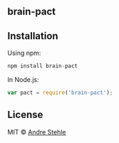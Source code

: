 ## brain-pact

## Installation

Using npm:

```js
npm install brain-pact
```
In Node.js:

```js
var pact = require('brain-pact');
```

## License

MIT © [Andre Stehle](https://github.com/ansteh)

